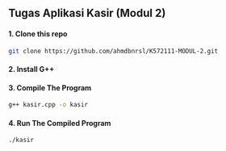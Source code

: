 ## Tugas Aplikasi Kasir (Modul 2)

#### 1. Clone this repo
```bash
git clone https://github.com/ahmdbnrsl/K572111-MODUL-2.git
```
#### 2. Install G++
#### 3. Compile The Program
```bash
g++ kasir.cpp -o kasir
```
#### 4. Run The Compiled Program
```bash
./kasir
```
